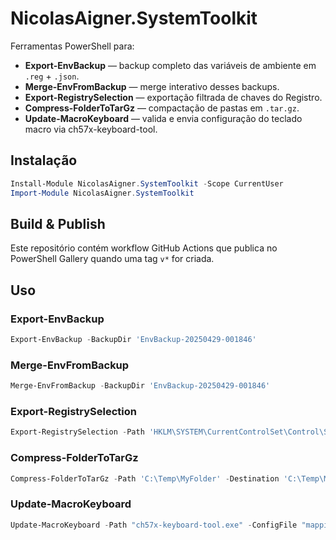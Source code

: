 # NicolasAigner.SystemToolkit

Ferramentas PowerShell para:

* **Export-EnvBackup** — backup completo das variáveis de ambiente em `.reg` + `.json`.
* **Merge-EnvFromBackup** — merge interativo desses backups.
* **Export-RegistrySelection** — exportação filtrada de chaves do Registro.
* **Compress-FolderToTarGz** — compactação de pastas em `.tar.gz`.
* **Update-MacroKeyboard** — valida e envia configuração do teclado macro via ch57x-keyboard-tool.

## Instalação

```powershell
Install-Module NicolasAigner.SystemToolkit -Scope CurrentUser
Import-Module NicolasAigner.SystemToolkit
```

## Build & Publish

Este repositório contém workflow GitHub Actions que publica no PowerShell Gallery quando uma tag `v*` for criada.

## Uso

### Export-EnvBackup

```powershell
Export-EnvBackup -BackupDir 'EnvBackup-20250429-001846'
```

### Merge-EnvFromBackup

```powershell
Merge-EnvFromBackup -BackupDir 'EnvBackup-20250429-001846'
```

### Export-RegistrySelection

```powershell
Export-RegistrySelection -Path 'HKLM\SYSTEM\CurrentControlSet\Control\Session Manager\Environment'
```

### Compress-FolderToTarGz

```powershell
Compress-FolderToTarGz -Path 'C:\Temp\MyFolder' -Destination 'C:\Temp\MyFolder.tar.gz'
```

### Update-MacroKeyboard

```powershell
Update-MacroKeyboard -Path "ch57x-keyboard-tool.exe" -ConfigFile "mapping.yaml"
```